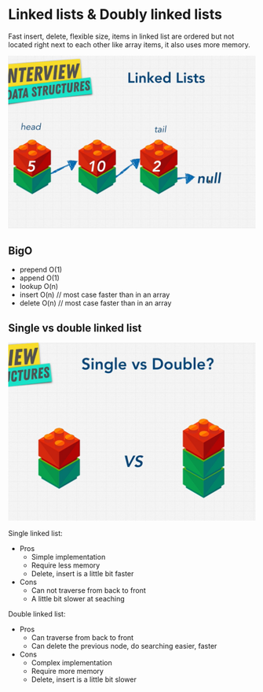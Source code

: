 # Linked lists & Doubly linked lists
Fast insert, delete, flexible size, items in linked list are ordered but not located right next to each other like array items, it also uses more memory.

![linked list](./linked-list.jpg)

## BigO
- prepend O(1)
- append O(1)
- lookup O(n)
- insert O(n) // most case faster than in an array
- delete O(n) // most case faster than in an array

## Single vs double linked list
![single-vs-double-linked-list](./single-vs-double-linked-list.jpg)

Single linked list:
- Pros
    - Simple implementation
    - Require less memory
    - Delete, insert is a little bit faster
- Cons
    - Can not traverse from back to front
    - A little bit slower at seaching

Double linked list: 
- Pros
    - Can traverse from back to front
    - Can delete the previous node, do searching easier, faster
- Cons
    - Complex implementation
    - Require more memory
    - Delete, insert is a little bit slower
